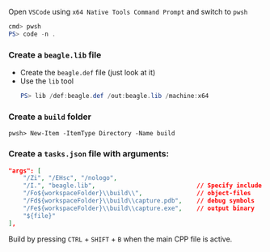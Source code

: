 Open `VSCode` using `x64 Native Tools Command Prompt` and switch to `pwsh`
```powershell
cmd> pwsh
PS> code -n .
```
### Create a `beagle.lib` file
- Create the `beagle.def` file (just look at it)
- Use the `lib` tool   
    ```powershell
    PS> lib /def:beagle.def /out:beagle.lib /machine:x64
    ```
### Create a `build` folder
```
pwsh> New-Item -ItemType Directory -Name build
```
### Create a `tasks.json` file with arguments:
```json
"args": [
    "/Zi", "/EHsc", "/nologo",
    "/I.", "beagle.lib",                            // Specify include dir and link beagle.lib 
    "/Fo${workspaceFolder}\\build\\",               // object-files
    "/Fd${workspaceFolder}\\build\\capture.pdb",    // debug symbols
    "/Fe${workspaceFolder}\\build\\capture.exe",    // output binary
    "${file}"
],
```
Build by pressing `CTRL` + `SHIFT` + `B` when the main CPP file is active.